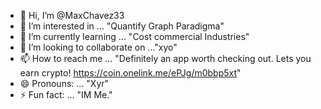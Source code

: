 - 👋 Hi, I’m @MaxChavez33
- 👀 I’m interested in ... "Quantify Graph Paradigma"
- 🌱 I’m currently learning ... "Cost commercial Industries"
- 💞️ I’m looking to collaborate on ..."xyo"
- 📫 How to reach me ... "Definitely an app worth checking out. Lets you earn crypto! https://coin.onelink.me/ePJg/m0bbp5xt"
- 😄 Pronouns: ... "Xyr"
- ⚡ Fun fact: ... "IM Me."

<!---
MaxChavez33/MaxChavez33 is a ✨ special ✨ repository because its `README.md` (this file) appears on your GitHub profile.
You can click the Preview link to take a look at your changes.
--->
